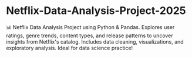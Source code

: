 # Netflix-Data-Analysis-Project-2025
📊 Netflix Data Analysis Project using Python &amp; Pandas. Explores user ratings, genre trends, content types, and release patterns to uncover insights from Netflix's catalog. Includes data cleaning, visualizations, and exploratory analysis. Ideal for data science practice!
